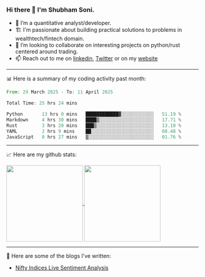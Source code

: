 ### Hi there 👋 I'm Shubham Soni.

- 🔭 I’m a quantitative analyst/developer.
- 🏗 I'm passionate about building practical solutions to problems in wealthtech/fintech domain.
- 👯 I’m looking to collaborate on interesting projects on python/rust centered around trading.
- 📫 Reach out to me on [linkedin](https://linkedin.com/in/shubxam), [Twitter](https://x.com/shubxam) or on my [website](https://shubxam.tech)

---

📊 Here is a summary of my coding activity past month:

<!--START_SECTION:waka-->

```rust
From: 29 March 2025 - To: 11 April 2025

Total Time: 25 hrs 24 mins

Python       13 hrs 0 mins   ████████████▓░░░░░░░░░░░░   51.19 %
Markdown     4 hrs 30 mins   ████▒░░░░░░░░░░░░░░░░░░░░   17.71 %
Rust         3 hrs 20 mins   ███▒░░░░░░░░░░░░░░░░░░░░░   13.10 %
YAML         2 hrs 9 mins    ██░░░░░░░░░░░░░░░░░░░░░░░   08.48 %
JavaScript   0 hrs 27 mins   ▒░░░░░░░░░░░░░░░░░░░░░░░░   01.76 %
```

<!--END_SECTION:waka-->

---

📈 Here are my github stats:

<a href="https://github.com/shubxam">
  <img height=200 align="center" src="https://github-readme-stats.vercel.app/api/?username=shubxam&theme=dark&show=prs_merged_percentage&hide_rank=true&disable_animations=true&card_width=450" />
</a>
<a href="https://github.com/shubxam">
  <img height=200 align="center" src="https://github-readme-stats.vercel.app/api/top-langs/?username=shubxam&hide=HTML,CSS,Jupyter%20Notebook,Dart&size_weight=0.5&count_weight=0.5&hide_progress=true&card_width=100" />
</a>

---

📝 Here are some of the blogs I've written:

<!-- BLOG-POST-LIST:START -->
- [Nifty Indices Live Sentiment Analysis](https://shubxam.tech/nifty-indices-live-sentiment-analysis/)
<!-- BLOG-POST-LIST:END -->
